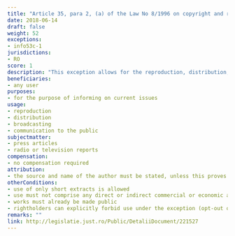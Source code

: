 ```yaml
---
title: "Article 35, para 2, (a) of the Law No 8/1996 on copyright and related rights"
date: 2018-06-14 
draft: false
weight: 52
exceptions:
- info53c-1
jurisdictions:
- RO
score: 1
description: "This exception allows for the reproduction, distribution, broadcasting or communication to the public, without any direct or indirect commercial or economic advantage, of short extracts from press articles and radio or television reports, for the purpose of informing on current issues, except for those for which such use is expressly reserved." 
beneficiaries:
- any user
purposes: 
- for the purpose of informing on current issues
usage:
- reproduction
- distribution
- broadcasting 
- communication to the public
subjectmatter:
- press articles 
- radio or television reports
compensation:
- no compensation required
attribution: 
- the source and name of the author must be stated, unless this proves impossible
otherConditions: 
- use of only short extracts is allowed
- use must not comprise any direct or indirect commercial or economic advantage 
- works must already be made public
- rightholders can explicitly forbid use under the exception (opt-out option)
remarks: ""
link: http://legislatie.just.ro/Public/DetaliiDocument/221527
---
```

